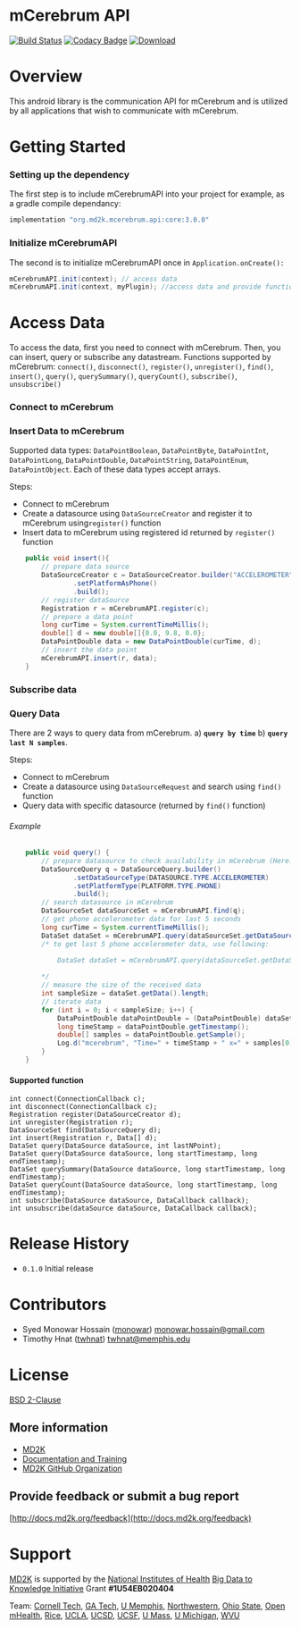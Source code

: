 # mCerebrum API
[![Build Status](https://travis-ci.org/MD2Korg/mCerebrum-API-android.svg?branch=master)](https://travis-ci.org/MD2Korg/mCerebrum-API-android)
[![Codacy Badge](https://api.codacy.com/project/badge/Grade/5fab788b36a84deca5d13f18da9e3607)](https://www.codacy.com/app/monowar-hossain/mCerebrum-API-android?utm_source=github.com&amp;utm_medium=referral&amp;utm_content=MD2Korg/mCerebrum-API-android&amp;utm_campaign=Badge_Grade)
[ ![Download](https://api.bintray.com/packages/md2korg/mCerebrum/core/images/download.svg) ](https://bintray.com/md2korg/mCerebrum/core/_latestVersion)

# Overview
This android library is the communication API for mCerebrum and is utilized by all applications that wish to communicate with mCerebrum.

# Getting Started
### Setting up the dependency
The first step is to include mCerebrumAPI into your project for example, as a gradle compile dependancy:
```groovy
implementation "org.md2k.mcerebrum.api:core:3.0.0"
```
### Initialize mCerebrumAPI
The second is to initialize mCerebrumAPI once in `Application.onCreate():`
```java
mCerebrumAPI.init(context); // access data 
mCerebrumAPI.init(context, myPlugin); //access data and provide functionality to control by mCerebrum
```
# Access Data
To access the data, first you need to connect with mCerebrum. Then, you can insert, query or subscribe any datastream. Functions supported by mCerebrum: `connect()`, `disconnect()`, `register()`, `unregister()`, `find()`, `insert()`, `query()`, `querySummary()`, `queryCount()`, `subscribe()`, `unsubscribe()`
### Connect to mCerebrum

### Insert Data to mCerebrum
Supported data types: `DataPointBoolean`, `DataPointByte`, `DataPointInt`, `DataPointLong`, `DataPointDouble`, `DataPointString`, `DataPointEnum`, `DataPointObject`. Each of these data types accept arrays.

Steps:
- Connect to mCerebrum
- Create a datasource using `DataSourceCreator` and register it to mCerebrum using`register()` function
- Insert data to mCerebrum using registered id returned by `register()` function

```java
    public void insert(){
        // prepare data source
        DataSourceCreator c = DataSourceCreator.builder("ACCELEROMETER", DataType.DATAPOINT_DOUBLE)
                .setPlatformAsPhone()
                .build();
        // register dataSource
        Registration r = mCerebrumAPI.register(c);
        // prepare a data point
        long curTime = System.currentTimeMillis();
        double[] d = new double[]{0.0, 9.8, 0.0};
        DataPointDouble data = new DataPointDouble(curTime, d);
        // insert the data point
        mCerebrumAPI.insert(r, data);
    }
```
### Subscribe data
### Query Data
There are 2 ways to query data from mCerebrum. a) **`query by time`** b) **`query last N samples`**.

Steps:
- Connect to mCerebrum
- Create a datasource using `DataSourceRequest` and search using `find()` function
- Query data with specific datasource (returned by `find()` function)

###### Example
```java
    public void query() {
        // prepare datasource to check availability in mCerebrum (Here: phone accelerometer)
        DataSourceQuery q = DataSourceQuery.builder()
                .setDataSourceType(DATASOURCE.TYPE.ACCELEROMETER)
                .setPlatformType(PLATFORM.TYPE.PHONE)
                .build();
        // search datasource in mCerebrum
        DataSourceSet dataSourceSet = mCerebrumAPI.find(q);
        // get phone accelerometer data for last 5 seconds
        long curTime = System.currentTimeMillis();
        DataSet dataSet = mCerebrumAPI.query(dataSourceSet.getDataSources()[0], curTime - 5000, curTime);
        /* to get last 5 phone accelerometer data, use following:
        
            DataSet dataSet = mCerebrumAPI.query(dataSourceSet.getDataSources()[0], 5);

        */
        // measure the size of the received data
        int sampleSize = dataSet.getData().length;
        // iterate data
        for (int i = 0; i < sampleSize; i++) {
            DataPointDouble dataPointDouble = (DataPointDouble) dataSet.getData()[i];
            long timeStamp = dataPointDouble.getTimestamp();
            double[] samples = dataPointDouble.getSample();
            Log.d("mcerebrum", "Time=" + timeStamp + " x=" + samples[0] + " y=" + samples[1] + " z=" + samples[2]);
        }
    }
```
#### Supported function
```
int connect(ConnectionCallback c);
int disconnect(ConnectionCallback c);
Registration register(DataSourceCreator d);
int unregister(Registration r);
DataSourceSet find(DataSourceQuery d);
int insert(Registration r, Data[] d);
DataSet query(DataSource dataSource, int lastNPoint);
DataSet query(DataSource dataSource, long startTimestamp, long endTimestamp);
DataSet querySummary(DataSource dataSource, long startTimestamp, long endTimestamp);
DataSet queryCount(DataSource dataSource, long startTimestamp, long endTimestamp);
int subscribe(DataSource dataSource, DataCallback callback);
int unsubscribe(dataSource dataSource, DataCallback callback);
```

# Release History
- `0.1.0` Initial release

# Contributors
- Syed Monowar Hossain ([monowar](https://github.com/monowar)) <monowar.hossain@gmail.com>
- Timothy Hnat ([twhnat](https://github.com/twhnat)) <twhnat@memphis.edu>

# License
[BSD 2-Clause](LICENSE)
## More information
- [MD2K](https://md2k.org/)
- [Documentation and Training](http://docs.md2k.org)
- [MD2K GitHub Organization](https://github.com/MD2Korg/)

## Provide feedback or submit a bug report
[http://docs.md2k.org/feedback](http://docs.md2k.org/feedback)

# Support
[MD2K](https://md2k.org) is supported by the [National Institutes of Health](https://www.nih.gov/) [Big Data to Knowledge Initiative](https://datascience.nih.gov/bd2k) Grant **#1U54EB020404**

Team: 
[Cornell Tech](http://tech.cornell.edu/), 
[GA Tech](http://www.gatech.edu/), 
[U Memphis](http://www.memphis.edu/), 
[Northwestern](http://www.northwestern.edu/), 
[Ohio State](https://www.osu.edu/), 
[Open mHealth](http://www.openmhealth.org/), 
[Rice](http://www.rice.edu/), 
[UCLA](http://www.ucla.edu/), 
[UCSD](http://www.ucsd.edu/), 
[UCSF](http://www.ucsf.edu/), 
[U Mass](http://www.umass.edu/), 
[U Michigan](https://www.umich.edu/), 
[WVU](http://www.wvu.edu/)
